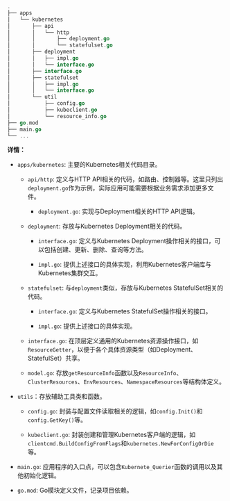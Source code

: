 
```go
.
├── apps
│   └── kubernetes
│       ├── api
│       │   └── http
│       │       ├── deployment.go
│       │       └── statefulset.go
│       ├── deployment
│       │   ├── impl.go
│       │   └── interface.go
│       ├── interface.go
│       ├── statefulset
│       │   ├── impl.go
│       │   └── interface.go
│       └── util
│           ├── config.go
│           ├── kubeclient.go
│           └── resource_info.go
├── go.mod  
├── main.go
└── ...
```

**详情：**

- `apps/kubernetes`: 主要的Kubernetes相关代码目录。

  - `api/http`: 定义与HTTP API相关的代码，如路由、控制器等。这里只列出`deployment.go`作为示例，实际应用可能需要根据业务需求添加更多文件。

    - `deployment.go`: 实现与Deployment相关的HTTP API逻辑。

  - `deployment`: 存放与Kubernetes Deployment相关的代码。

    - `interface.go`: 定义与Kubernetes Deployment操作相关的接口，可以包括创建、更新、删除、查询等方法。

    - `impl.go`: 提供上述接口的具体实现，利用Kubernetes客户端库与Kubernetes集群交互。

  - `statefulset`: 与`deployment`类似，存放与Kubernetes StatefulSet相关的代码。

    - `interface.go`: 定义与Kubernetes StatefulSet操作相关的接口。

    - `impl.go`: 提供上述接口的具体实现。

  - `interface.go`: 在顶层定义通用的Kubernetes资源操作接口，如`ResourceGetter`，以便于各个具体资源类型（如Deployment、StatefulSet）共享。
  - `model.go`: 存放`getResourceInfo`函数以及`ResourceInfo`、`ClusterResources`、`EnvResources`、`NamespaceResources`等结构体定义。


- `utils`：存放辅助工具类和函数。

    - `config.go`: 封装与配置文件读取相关的逻辑，如`config.Init()`和`config.GetKey()`等。

    - `kubeclient.go`: 封装创建和管理Kubernetes客户端的逻辑，如`clientcmd.BuildConfigFromFlags`和`kubernetes.NewForConfigOrDie`等。


- `main.go`: 应用程序的入口点，可以包含`Kubernete_Querier`函数的调用以及其他初始化逻辑。

- `go.mod`: Go模块定义文件，记录项目依赖。
